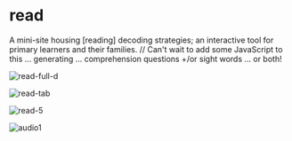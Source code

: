 # read
A mini-site housing [reading] decoding strategies; an interactive tool for primary learners and their families.  // Can't wait to add some JavaScript to this ... generating ... comprehension questions +/or sight words ... or both! 

![read-full-d](https://user-images.githubusercontent.com/44883733/55193355-1a914280-517d-11e9-94d0-90bd6c8e307e.png)

![read-tab](https://user-images.githubusercontent.com/44883733/55193363-1e24c980-517d-11e9-9415-59341cd7ee23.png)

![read-5](https://user-images.githubusercontent.com/44883733/54650455-036b9a00-4a85-11e9-9860-0814f447826a.png)

![audio1](https://user-images.githubusercontent.com/44883733/55912030-d310aa80-5baf-11e9-8c7d-d422b7982a13.png)
